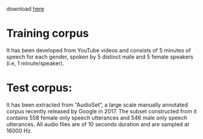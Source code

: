 download [here](https://www.dropbox.com/s/sqg7az7fja6rqfw/pygender.zip?dl=1)

# Training corpus

It has been developed from YouTube videos and consists of  5 minutes of 
speech for each gender, spoken by 5 distinct male and 5 female speakers (i.e, 1 minute/speaker).

# Test corpus: 

It has been extracted from “AudioSet“, a large scale manually annotated corpus recently released by Google in 2017. 
The subset constructed from it contains 558 female only speech utterances and 546 male only speech utterances. 
All audio files are of 10 seconds duration and are sampled at 16000 Hz.